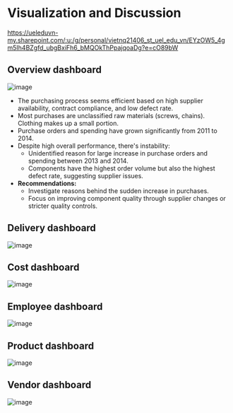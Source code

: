 # Visualization and Discussion
https://ueleduvn-my.sharepoint.com/:u:/g/personal/vietnq21406_st_uel_edu_vn/EYzOW5_4gm5Ih4BZgfd_ubgBxiFh6_bMQOkThPpajqoaDg?e=cO89bW 

## Overview dashboard
![image](https://github.com/nwviet/bi_project/assets/93283149/bfbadfdc-7625-46b9-9464-1d01cbddbfc4)
- The purchasing process seems efficient based on high supplier availability, contract compliance, and low defect rate.
- Most purchases are unclassified raw materials (screws, chains). Clothing makes up a small portion.
- Purchase orders and spending have grown significantly from 2011 to 2014.
- Despite high overall performance, there's instability:
  + Unidentified reason for large increase in purchase orders and spending between 2013 and 2014.
  + Components have the highest order volume but also the highest defect rate, suggesting supplier issues.
- **Recommendations:**
  + Investigate reasons behind the sudden increase in purchases.
  + Focus on improving component quality through supplier changes or stricter quality controls.

## Delivery dashboard
![image](https://github.com/nwviet/bi_project/assets/93283149/3e1e919e-5fbb-4a2f-8036-cfe388963f21)

## Cost dashboard
![image](https://github.com/nwviet/bi_project/assets/93283149/fcf34744-1622-49c7-8201-8e62eb3bd1f3)

## Employee dashboard
![image](https://github.com/nwviet/bi_project/assets/93283149/44a861c5-d277-46fb-8b8d-52eb1c9dd5f6)

## Product dashboard
![image](https://github.com/nwviet/bi_project/assets/93283149/6ad37838-a766-4bcb-812e-f59663039d19)

## Vendor dashboard
![image](https://github.com/nwviet/bi_project/assets/93283149/0a9b06b9-7b3e-4782-b498-4e5932157440)
